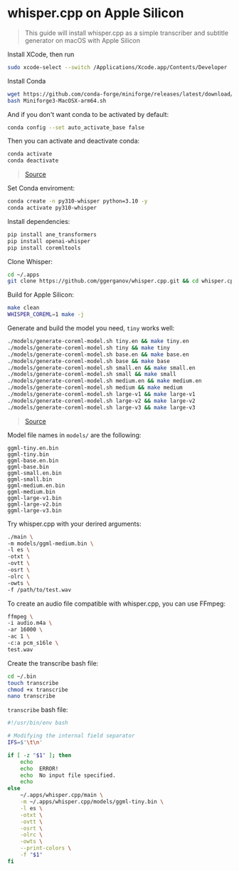 # whisper.cpp on Apple Silicon

> This guide will install whisper.cpp as a simple transcriber and subtitle generator on macOS with Apple Silicon

Install XCode, then run
```sh
sudo xcode-select --switch /Applications/Xcode.app/Contents/Developer
```

Install Conda
```sh
wget https://github.com/conda-forge/miniforge/releases/latest/download/Miniforge3-MacOSX-arm64.sh
bash Miniforge3-MacOSX-arm64.sh
```

And if you don't want conda to be activated by default:
```sh
conda config --set auto_activate_base false
```

Then you can activate and deactivate conda:
```sh
conda activate
conda deactivate
```

> [Source](https://docs.conda.io/projects/conda/en/latest/user-guide/install/macos.html)

Set Conda enviroment:
```sh
conda create -n py310-whisper python=3.10 -y
conda activate py310-whisper
```

Install dependencies:
```sh
pip install ane_transformers
pip install openai-whisper
pip install coremltools
```

Clone Whisper:
```sh
cd ~/.apps
git clone https://github.com/ggerganov/whisper.cpp.git && cd whisper.cpp
```

Build for Apple Silicon:
```sh
make clean
WHISPER_COREML=1 make -j
```

Generate and build the model you need, `tiny` works well:
```sh
./models/generate-coreml-model.sh tiny.en && make tiny.en
./models/generate-coreml-model.sh tiny && make tiny
./models/generate-coreml-model.sh base.en && make base.en
./models/generate-coreml-model.sh base && make base
./models/generate-coreml-model.sh small.en && make small.en
./models/generate-coreml-model.sh small && make small
./models/generate-coreml-model.sh medium.en && make medium.en
./models/generate-coreml-model.sh medium && make medium
./models/generate-coreml-model.sh large-v1 && make large-v1
./models/generate-coreml-model.sh large-v2 && make large-v2
./models/generate-coreml-model.sh large-v3 && make large-v3
```

> [Source](https://github.com/ggerganov/whisper.cpp/?tab=readme-ov-file#core-ml-support)

Model file names in `models/` are the following:
```
ggml-tiny.en.bin
ggml-tiny.bin
ggml-base.en.bin
ggml-base.bin
ggml-small.en.bin
ggml-small.bin
ggml-medium.en.bin
ggml-medium.bin
ggml-large-v1.bin
ggml-large-v2.bin
ggml-large-v3.bin
```

Try whisper.cpp with your derired arguments:
```sh
./main \
-m models/ggml-medium.bin \
-l es \
-otxt \
-ovtt \
-osrt \
-olrc \
-owts \
-f /path/to/test.wav
```

To create an audio file compatible with whisper.cpp, you can use FFmpeg:
```sh
ffmpeg \
-i audio.m4a \
-ar 16000 \
-ac 1 \
-c:a pcm_s16le \
test.wav
```

Create the transcribe bash file:
```sh
cd ~/.bin 
touch transcribe
chmod +x transcribe
nano transcribe
```

`transcribe` bash file:
```sh
#!/usr/bin/env bash

# Modifying the internal field separator
IFS=$'\t\n'

if [ -z "$1" ]; then
	echo
	echo  ERROR!
	echo  No input file specified.
	echo
else
	~/.apps/whisper.cpp/main \
	-m ~/.apps/whisper.cpp/models/ggml-tiny.bin \
	-l es \
	-otxt \
	-ovtt \
	-osrt \
	-olrc \
	-owts \
	--print-colors \
	-f "$1"
fi

```